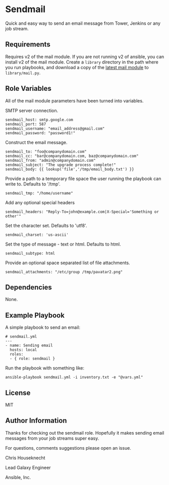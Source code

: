 Sendmail
========

Quick and easy way to send an email message from Tower, Jenkins or any job stream.

Requirements
------------
Requires v2 of the mail module. If you are not running v2 of ansible, you can install v2 of the mail module. Create a `library` directory in the path where you run playbooks, and download a copy of the [latest mail module](https://github.com/ansible/ansible-modules-extras/tree/devel/notification) to `library/mail.py`. 

Role Variables
--------------

All of the mail module parameters have been turned into variables.

SMTP server connection.

    sendmail_host: smtp.google.com
    sendmail_port: 587
    sendmail_username: "email_address@gmail.com"
    sendmail_password: "password1!"

Construct the email message.

    sendmail_to: "foo@companydomain.com"
    sendmail_cc: "bar@companydomain.com, baz@companydomain.com"
    sendmail_from: "admin@companydomain.com"
    sendmail_subject: "The upgrade process complete!"
    sendmail_body: {{ lookup('file','/tmp/email_body.txt') }} 

Provide a path to a temporary file space the user running the playbook can write to. Defaults to '/tmp'.

    sendmail_tmp: "/home/username"

Add any optional special headers

    sendmail_headers: "Reply-To=john@example.com|X-Special='Something or other'"

Set the character set. Defaults to 'utf8'.    

    sendmail_charset: 'us-ascii'

Set the type of message - text or html. Defaults to html.

    sendmail_subtype: html

Provide an optional space separated list of file attachments.

    sendmail_attachments: "/etc/group /tmp/pavatar2.png"


Dependencies
------------
None.

Example Playbook
----------------
A simple playbook to send an email:

    # sendmail.yml
    ---
    - name: Sending email
      hosts: local
      roles:
      - { role: sendmail }

Run the playbook with something like:

    ansible-playbook sendmail.yml -i inventory.txt -e "@vars.yml"

License
-------

MIT

Author Information
------------------

Thanks for checking out the sendmail role. Hopefully it makes sending email messages from your job streams super easy.

For questions, comments suggestions please open an issue.


Chris Houseknecht

Lead Galaxy Engineer

Ansible, Inc.
